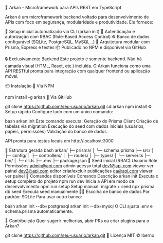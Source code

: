 🧱 Arkan - Microframework para APIs REST em TypeScript

Arkan é um microframework backend voltado para desenvolvimento de APIs com foco em segurança, modularidade e produtividade. Ele fornece:

🚀 Setup inicial automatizado via CLI (arkan init)
🔐 Autenticação e autorização com RBAC (Role-Based Access Control)
⚙️ Banco de dados configurável (SQLite, PostgreSQL, MySQL...)
🧩 Arquitetura modular com Prisma, Express e testes
📦 Publicado no NPM e disponível via GitHub

🔒 Exclusivamente Backend
Este projeto é somente backend. Não há camada visual (HTML, React, etc.) incluída. O Arkan funciona como uma API RESTful pronta para integração com qualquer frontend ou aplicação móvel.

📦 Instalação
🔸 Via NPM

npm install -g arkan
🔹 Via GitHub

git clone https://github.com/seu-usuario/arkan.git
cd arkan
npm install
⚙️ Setup rápido
Configure tudo com um único comando:

bash
arkan init
Este comando executa:
Geração do Prisma Client
Criação de tabelas via migration
Execução do seed com dados iniciais (usuários, papéis, permissões)
Validação do banco de dados

API pronta para testes locais em http://localhost:3000

🧩 Estrutura gerada
bash
arkan/
├─ prisma/
│  └─ schema.prisma
├─ src/
│  ├─ config/
│  ├─ controllers/
│  ├─ routes/
│  ├─ types/
│  └─ server.ts
├─ bin/
│  └─ cli.ts
├─ .env
├─ package.json
🔐 Seed inicial (RBAC)
Usuário	Role	Permissões
admin@api.com	admin	acesso total
dev1@api.com	viewer	ver painel
dev2@api.com	editor	criar/excluir publicações
qa@api.com	viewer	ver painel
📜 Comandos disponíveis
Comando	Descrição
arkan init	Executa o setup completo do projeto
npm run dev	Inicia a API em modo de desenvolvimento
npm run setup	Setup manual: migrate + seed
npx prisma db seed	Executa seed manualmente
🧙‍♂️ Escolha de banco de dados
Por padrão: SQLite Para usar outro banco:

bash
arkan init --db=postgresql
arkan init --db=mysql
O CLI ajusta .env e schema.prisma automaticamente.

🤝 Contribuição
Quer sugerir melhorias, abrir PRs ou criar plugins para o Arkan?


git clone https://github.com/seu-usuario/arkan.git
📖 Licença
MIT © Iberno